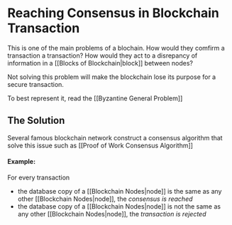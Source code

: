 # Reaching Consensus in Blockchain Transaction

This is one of the main problems of a blochain. How would they comfirm a transaction a transaction? How would they act to a disrepancy of information in a [[Blocks of Blockchain|block]] between nodes?

Not solving this problem will make the blockchain lose its purpose for a secure transaction.

To best represent it, read the [[Byzantine General Problem]]


## The Solution
Several famous blockchain network construct a consensus algorithm that solve this issue
such as [[Proof of Work Consensus Algorithm]]

#### Example:
For every transaction
- the database copy of a [[Blockchain Nodes|node]] is the same as any other [[Blockchain Nodes|node]], the *consensus is reached*
- the database copy of a [[Blockchain Nodes|node]] is not the same as any other [[Blockchain Nodes|node]], the *transaction is rejected*


